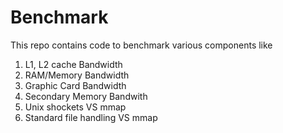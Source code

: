 # Benchmark
This repo contains code to benchmark various components like
1. L1, L2 cache Bandwidth
2. RAM/Memory Bandwidth
3. Graphic Card Bandwidth
4. Secondary Memory Bandwith
5. Unix shockets VS mmap
6. Standard file handling VS mmap
